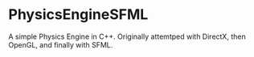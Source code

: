 # PhysicsEngineSFML

A simple Physics Engine in C++. Originally attemtped with DirectX, then OpenGL, and finally with SFML.
